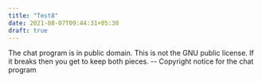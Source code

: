 ```yaml
---
title: "Test8"
date: 2021-08-07T09:44:31+05:30
draft: true
---
```


The chat program is in public domain.  This is not the GNU public license.
If it breaks then you get to keep both pieces.
	-- Copyright notice for the chat program
